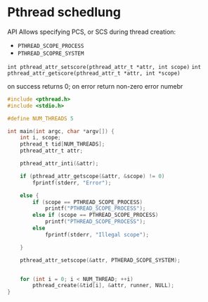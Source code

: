# Pthread schedlung

API Allows specifying PCS, or SCS during thread creation:

- `PTHREAD_SCOPE_PROCESS`
- `PTHREAD_SCOPRE_SYSTEM`


`int pthread_attr_setscore(pthread_attr_t *attr, int scope)`
`int pthread_attr_getscore(pthread_attr_t *attr, int *scope)`

on success returns 0; on error return non-zero error numebr



```C
#include <pthread.h>
#include <stdio.h>

#define NUM_THREADS 5

int main(int argc, char *argv[]) {
    int i, scope;
    pthread_t tid[NUM_THREADS];
    pthread_attr_t attr;

    pthread_attr_inti(&attr);

    if (pthread_attr_getscope(&attr, &scope) != 0) 
        fprintf(stderr, "Error");

    else {
        if (scope == PTHREAD_SCOPE_PROCESS) 
            printf("PTHREAD_SCOPE_PROCESS");
        else if (scope == PTHREAD_SCOPE_PROCESS) 
            printf("PTHREAD_SCOPE_PROCESS");
        else 
            fprintf(stderr, "Illegal scope");

    }

    pthread_attr_setscope(&attr, PTHERAD_SCOPE_SYSTEM);


    for (int i = 0; i < NUM_THREAD; ++i) 
        pthread_create(&tid[i], &attr, runner, NULL);
}


```